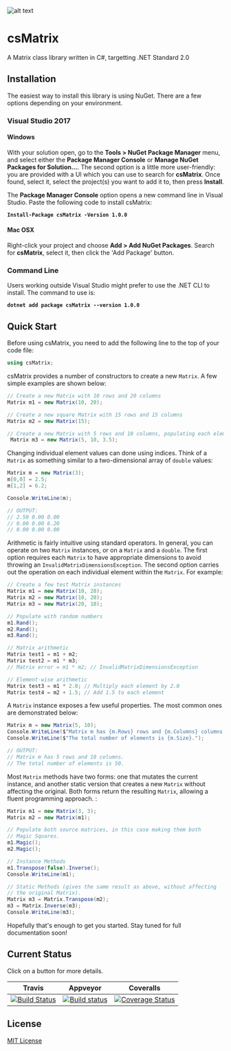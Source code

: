 ![alt text](https://github.com/michaelmcmullin/csMatrix/blob/7c5510a06fadec5d3024b67048d9123edc7010fe/Assets/csMatrix_128x128.png "csMatrix Icon")

# csMatrix

A Matrix class library written in C#, targetting .NET Standard 2.0

## Installation

The easiest way to install this library is using NuGet. There are a few options depending on your
environment.

### Visual Studio 2017

#### Windows
With your solution open, go to the **Tools > NuGet Package Manager** menu, and select either the
**Package Manager Console** or **Manage NuGet Packages for Solution...**. The second option is a 
little more user-friendly: you are provided with a UI which you can use to search for **csMatrix**.
Once found, select it, select the project(s) you want to add it to, then press **Install**.

The **Package Manager Console** option opens a new command line in Visual Studio. Paste the
following code to install csMatrix:

**`Install-Package csMatrix -Version 1.0.0`**

#### Mac OSX
Right-click your project and choose **Add > Add NuGet Packages**. Search for **csMatrix**,
select it, then click the 'Add Package' button.

### Command Line

Users working outside Visual Studio might prefer to use the .NET CLI to install. The command to
use is:

**`dotnet add package csMatrix --version 1.0.0`**

## Quick Start

Before using csMatrix, you need to add the following line to the top of your code file:

```C#
using csMatrix;
```

csMatrix provides a number of constructors to create a new `Matrix`. A few simple examples are
shown below:

```C#
// Create a new Matrix with 10 rows and 20 columns
Matrix m1 = new Matrix(10, 20);

// Create a new square Matrix with 15 rows and 15 columns
Matrix m2 = new Matrix(15);

// Create a new Matrix with 5 rows and 10 columns, populating each element with 3.5
 Matrix m3 = new Matrix(5, 10, 3.5);
```

Changing individual element values can done using indices. Think of a `Matrix` as something
similar to a two-dimensional array of `double` values:

```C#
Matrix m = new Matrix(3);
m[0,0] = 2.5;
m[1,2] = 6.2;

Console.WriteLine(m);

// OUTPUT:
// 2.50 0.00 0.00
// 0.00 0.00 6.20
// 0.00 0.00 0.00
```

Arithmetic is fairly intuitive using standard operators. In general, you can operate on two `Matrix`
instances, or on a `Matrix` and a `double`. The first option requires each `Matrix` to have appropriate
dimensions to avoid throwing an `InvalidMatrixDimensionsException`. The second option carries out the
operation on each individual element within the `Matrix`. For example:

```C#
// Create a few test Matrix instances
Matrix m1 = new Matrix(10, 20);
Matrix m2 = new Matrix(10, 20);
Matrix m3 = new Matrix(20, 10);

// Populate with random numbers
m1.Rand();
m2.Rand();
m3.Rand();

// Matrix arithmetic
Matrix test1 = m1 + m2;
Matrix test2 = m1 * m3;
// Matrix error = m1 * m2; // InvalidMatrixDimensionsException

// Element-wise arithmetic
Matrix test3 = m1 * 2.0; // Multiply each element by 2.0
Matrix test4 = m2 + 1.5; // Add 1.5 to each element
```

A `Matrix` instance exposes a few useful properties. The most common ones are demonstrated below:

```C#
Matrix m = new Matrix(5, 10);
Console.WriteLine($"Matrix m has {m.Rows} rows and {m.Columns} columns.");
Console.WriteLine($"The total number of elements is {m.Size}.");

// OUTPUT:
// Matrix m has 5 rows and 10 columns.
// The total number of elements is 50.
```

Most `Matrix` methods have two forms: one that mutates the current instance, and another static
version that creates a new `Matrix` without affecting the original. Both forms return the resulting
`Matrix`, allowing a fluent programming approach. :

```C#
Matrix m1 = new Matrix(3, 3);
Matrix m2 = new Matrix(m1);

// Populate both source matrices, in this case making them both
// Magic Squares.
m1.Magic();
m2.Magic();

// Instance Methods
m1.Transpose(false).Inverse();
Console.WriteLine(m1);

// Static Methods (gives the same result as above, without affecting
// the original Matrix).
Matrix m3 = Matrix.Transpose(m2);
m3 = Matrix.Inverse(m3);
Console.WriteLine(m3);
```

Hopefully that's enough to get you started. Stay tuned for full documentation soon!

## Current Status

Click on a button for more details.

| Travis | Appveyor | Coveralls |
|--------|----------|-----------|
| [![Build Status](https://travis-ci.org/michaelmcmullin/csMatrix.svg?branch=master)](https://travis-ci.org/michaelmcmullin/csMatrix) | [![Build status](https://ci.appveyor.com/api/projects/status/o5vna4byfl4047x2?svg=true)](https://ci.appveyor.com/project/michaelmcmullin/csmatrix) | [![Coverage Status](https://coveralls.io/repos/github/michaelmcmullin/csMatrix/badge.svg?branch=master)](https://coveralls.io/github/michaelmcmullin/csMatrix?branch=master) |

## License
[MIT License](https://github.com/michaelmcmullin/csMatrix/blob/48f2c07d97d079bbca2251453afd1e369857e099/LICENSE)
